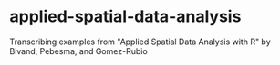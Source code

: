 # applied-spatial-data-analysis
Transcribing examples from "Applied Spatial Data Analysis with R" by Bivand, Pebesma, and Gomez-Rubio
